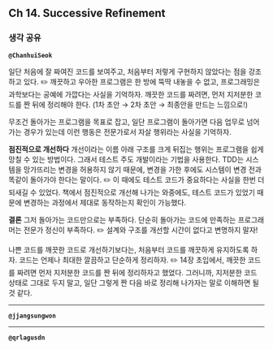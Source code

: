 ## **Ch 14. Successive Refinement**

### **생각 공유**

**`@ChanhuiSeok`**

일단 처음에 잘 짜여진 코드를 보여주고, 처음부터 저렇게 구현하지 않았다는 점을 강조하고 있다.
✏️ 깨끗하고 우아한 프로그램은 한 방에 뚝딱 내놓을 수 없고, 프로그래밍은 과학보다는 공예에 가깝다는 사실을 기억하자.
깨끗한 코드를 짜려면, 먼저 지저분한 코드를 짠 뒤에 정리해야 한다. (1차 초안 → 2차 초안 → 최종안을 만드는 느낌으로!)

무조건 돌아가는 프로그램을 목표로 잡고, 일단 프로그램이 돌아가면 다음 업무로 넘어가는 경우가 있는데 이런 행동은 전문가로서 자살 행위라는 사실을 기억하자.

**점진적으로 개선하다**
개선이라는 이름 아래 구조를 크게 뒤집는 행위는 프로그램을 쉽게 망칠 수 있는 방법이다. 그래서 테스트 주도 개발이라는 기법을 사용한다. TDD는 시스템을 망가뜨리는 변경을 허용하지 않기 때문에, 변경을 가한 후에도 시스템이 변경 전과 똑같이 돌아가야 한다는 말이다.
✏️ 이 때에도 테스트 코드가 중요하다는 사실을 한번 더 되새길 수 있었다. 책에서 점진적으로 개선해 나가는 와중에도, 테스트 코드가 있었기 때문에 변경하는 과정에서 제대로 동작하는지 확인이 가능했다.

**결론**
그저 돌아가는 코드만으로는 부족하다. 단순히 돌아가는 코드에 만족하는 프로그래머는 전문가 정신이 부족하다.
✏️ 설계와 구조를 개선할 시간이 없다고 변명하지 말자!

나쁜 코드를 깨끗한 코드로 개선하기보다는, 처음부터 코드를 깨끗하게 유지하도록 하자. 코드는 언제나 최대한 깔끔하고 단순하게 정리하자.
✏️ 14장 초입에서, 깨끗한 코드를 짜려면 먼저 지저분한 코드를 짠 뒤에 정리하자고 했었다. 그러니까, 지저분한 코드 상태로 그대로 두지 말고, 일단 그렇게 짠 다음 바로 정리해 나가자는 말로 이해하면 될 것 같다.

---

**`@jjangsungwon`**

---

**`@qrlagusdn`**
